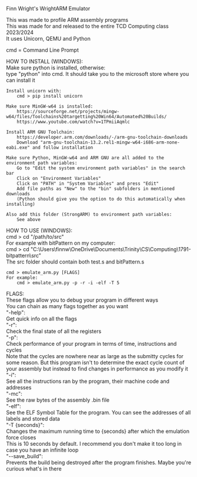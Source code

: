 Finn Wright's WrightARM Emulator  

This was made to profile ARM assembly programs  
This was made for and released to the entire TCD Computing class 2023/2024  
It uses Unicorn, QEMU and Python  

cmd = Command Line Prompt  

HOW TO INSTALL (WINDOWS):  
    Make sure python is installed, otherwise:  
        type "python" into cmd. It should take you to the microsoft store where you can install it  

    Install unicorn with:
        cmd > pip install unicorn

    Make sure MinGW-w64 is installed:
        https://sourceforge.net/projects/mingw-w64/files/Toolchains%20targetting%20Win64/Automated%20Builds/
        https://www.youtube.com/watch?v=1TPmiiAqmlc

    Install ARM GNU Toolchain:
        https://developer.arm.com/downloads/-/arm-gnu-toolchain-downloads
        Download "arm-gnu-toolchain-13.2.rel1-mingw-w64-i686-arm-none-eabi.exe" and follow installation

    Make sure Python, MinGW-w64 and ARM GNU are all added to the environment path variables:
        Go to "Edit the system environment path variables" in the search bar
        Click on "Environment Variables"
        Click on "PATH" in "System Variables" and press "Edit"
        Add file paths as "New" to the "bin" subfolders in mentioned downloads
        (Python should give you the option to do this automatically when installing)

    Also add this folder (StrongARM) to environment path variables:
        See above
    
HOW TO USE (WINDOWS):  
    cmd > cd "/path/to/src"  
    For example with bitPattern on my computer:  
        cmd > cd "C:\Users\finnw\OneDrive\Documents\Trinity\CS\Computing\1791-bitpattern\src"  
        The src folder should contain both test.s and bitPattern.s  

    cmd > emulate_arm.py [FLAGS]     
    For example:   
        cmd > emulate_arm.py -p -r -i -elf -T 5  

FLAGS:  
    These flags allow you to debug your program in different ways  
    You can chain as many flags together as you want  
    "-help":  
        Get quick info on all the flags  
    "-r":  
        Check the final state of all the registers  
    "-p":  
        Check performance of your program in terms of time, instructions and cycles  
        Note that the cycles are nowhere near as large as the submitty cycles for some reason. But this program isn't to determine the exact cycle count of your assembly but instead to find changes in performance as you modify it  
    "-i":  
        See all the instructions ran by the program, their machine code and addresses  
    "-mc":  
        See the raw bytes of the assembly .bin file  
    "-elf":  
        See the ELF Symbol Table for the program. You can see the addresses of all labels and stored data  
    "-T {seconds}":  
        Changes the maximum running time to {seconds} after which the emulation force closes  
        This is 10 seconds by default. I recommend you don't make it too long in case you have an infinite loop  
    "--save_build":  
        Prevents the build being destroyed after the program finishes. Maybe you're curious what's in there  
